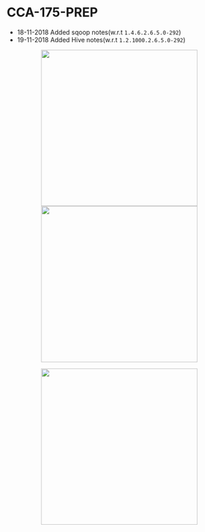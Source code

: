 # CCA-175-PREP

- 18-11-2018 Added sqoop notes(w.r.t `1.4.6.2.6.5.0-292`)
- 19-11-2018 Added Hive notes(w.r.t `1.2.1000.2.6.5.0-292`)

<p align="center">
  <img src="https://github.com/Sailendra-R-D/CCA-175-Prep-Resource/blob/master/python-img.png" width="350">
   <img src="https://github.com/Sailendra-R-D/CCA-175-Prep-Resource/blob/master/scala-img.jpg" width="350">
</p>
<p align="center">
  <img src="https://github.com/Sailendra-R-D/CCA-175-Prep-Resource/blob/master/spark-img.png" width="350">
</p>

